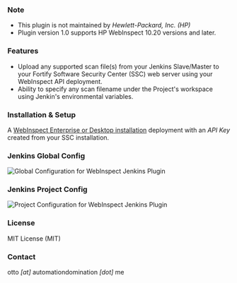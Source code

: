 ### Note ###
- This plugin is not maintained by *Hewlett-Packard, Inc. (HP)*
- Plugin version 1.0 supports HP WebInspect 10.20 versions and later.

### Features ###
- Upload any supported scan file(s) from your Jenkins Slave/Master to your Fortify Software Security Center (SSC) web server using your WebInspect API deployment.
- Ability to specify any scan filename under the Project's workspace using Jenkin's environmental variables.

### Installation & Setup ###
A [WebInspect Enterprise or Desktop installation](https://download.hpsmartupdate.com/webinspect/) deployment with an *API Key* created from your SSC installation.

### Jenkins Global Config ###
![Global Configuration for WebInspect Jenkins Plugin](https://github.com/automationdomination/webinspect-plugin/blob/develop_bms/images/WebInspectPluginGlobal.png)

### Jenkins Project Config ###
![Project Configuration for WebInspect Jenkins Plugin](https://github.com/automationdomination/webinspect-plugin/blob/develop_bms/images/WebInspectPluginProject.png)

### License ###
MIT License (MIT)

### Contact ###
otto _[at]_ automationdomination _[dot]_ me
